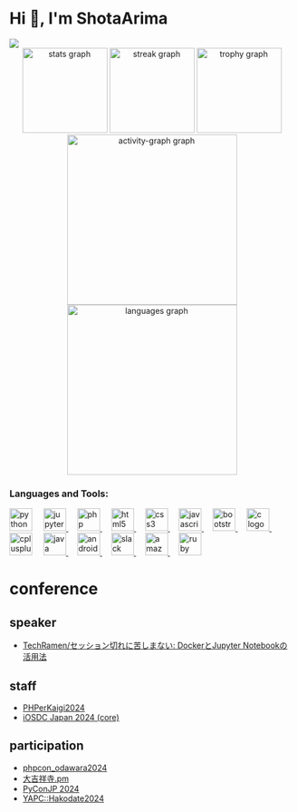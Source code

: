 <h1>Hi 👋, I'm ShotaArima</h1>
<div align="left">
  <img src="https://visitor-badge.laobi.icu/badge?page_id=ShotaArima.ShotaArima&right_color=aquamarine"  />
</div>
<div align="center">
  <img src="https://github-readme-stats.vercel.app/api?username=ShotaArima&hide_title=false&hide_rank=false&show_icons=true&include_all_commits=true&count_private=true&disable_animations=false&theme=dracula&locale=en&hide_border=false&order=1" height="150" alt="stats graph"  />
  
  <img src="https://streak-stats.demolab.com?user=ShotaArima&locale=en&mode=daily&theme=dracula&hide_border=false&border_radius=5&order=3" height="150" alt="streak graph"  />
  <img src="https://github-profile-trophy.vercel.app?username=ShotaArima&theme=dracula&column=-1&row=1&margin-w=8&margin-h=8&no-bg=false&no-frame=false&order=4" height="150" alt="trophy graph"  />
  <img src="https://github-readme-activity-graph.vercel.app/graph?username=ShotaArima&radius=16&theme=react&area=true&order=5" height="300" alt="activity-graph graph"  /><img src="https://github-readme-stats.vercel.app/api/top-langs?username=ShotaArima&locale=en&hide_title=false&layout=compact&card_width=420&langs_count=100&theme=dracula&hide_border=false" height="300" alt="languages graph" />
  
</div>




<h3 align="left">Languages and Tools:</h3>


<div align="left">
  <a href="https://docs.python.org/ja/3/"><img src="https://cdn.jsdelivr.net/gh/devicons/devicon/icons/python/python-original.svg" height="40" alt="python logo"  /></a>
  <img width="12" />
  <a href="https://docs.jupyter.org/en/latest/"><img src="https://cdn.jsdelivr.net/gh/devicons/devicon/icons/jupyter/jupyter-original-wordmark.svg" height="40" alt="jupyter logo"  /> </a>
  <img width="12" />
  <a href="https://www.php.net/manual/ja/" ><img src="https://cdn.jsdelivr.net/gh/devicons/devicon/icons/php/php-original.svg" height="40" alt="php logo"  /> </a>
  <img width="12" />
  <a href="https://www.tohoho-web.com/html/"><img src="https://cdn.jsdelivr.net/gh/devicons/devicon/icons/html5/html5-original.svg" height="40" alt="html5 logo"  /> </a>
  <img width="12" />
  <a href="https://www.tohoho-web.com/css/"><img src="https://cdn.jsdelivr.net/gh/devicons/devicon/icons/css3/css3-original.svg" height="40" alt="css3 logo"  /> </a>
  <img width="12" />
  <a href="https://developer.mozilla.org/ja/docs/Web/JavaScript" ><img src="https://cdn.jsdelivr.net/gh/devicons/devicon/icons/javascript/javascript-original.svg" height="40" alt="javascript logo"  /> </a>
  <img width="12" />
  <a href="https://getbootstrap.jp/docs/5.3/getting-started/introduction/" ><img src="https://cdn.jsdelivr.net/gh/devicons/devicon/icons/bootstrap/bootstrap-original.svg" height="40" alt="bootstrap logo"  /> </a>
  <img width="12" />
  <a href="https://www.tohoho-web.com/ex/c-lang.html" ><img src="https://cdn.jsdelivr.net/gh/devicons/devicon/icons/c/c-original.svg" height="40" alt="c logo"  /> </a>
  <img width="12" />
  <img src="https://cdn.jsdelivr.net/gh/devicons/devicon/icons/cplusplus/cplusplus-original.svg" height="40" alt="cplusplus logo"  />
  <img width="12" />
  <a href="https://www.tohoho-web.com/java/" ><img src="https://cdn.jsdelivr.net/gh/devicons/devicon/icons/java/java-original.svg" height="40" alt="java logo"  /> </a>
  <img width="12" />
  <a href="https://developer.android.com/?hl=ja" ><img src="https://cdn.jsdelivr.net/gh/devicons/devicon/icons/androidstudio/androidstudio-original.svg" height="40" alt="androidstudio logo"  /> </a>
  <img width="12" />
  <a href="https://api.slack.com/docs" ><img src="https://cdn.jsdelivr.net/gh/devicons/devicon/icons/slack/slack-original.svg" height="40" alt="slack logo"  /> </a>
  <img width="12" />
  <a href="https://docs.aws.amazon.com/ja_jp/" ><img src="https://cdn.jsdelivr.net/gh/devicons/devicon/icons/amazonwebservices/amazonwebservices-plain-wordmark.svg" height="40" alt="amazonwebservices logo"  /> </a>
  <img width="12" />
  <a href="https://www.ruby-lang.org/ja/documentation/" ><img src="https://cdn.jsdelivr.net/gh/devicons/devicon/icons/ruby/ruby-original.svg" height="40" alt="ruby logo"  /> </a>
</div>


# conference
## speaker
- [TechRamen/セッション切れに苦しまない: DockerとJupyter Notebookの活用法](https://fortee.jp/techramen-24-conf/proposal/022cb6b6-3d5a-48a4-be41-2d4dc3e1163b)

## staff
- [PHPerKaigi2024](https://phperkaigi.jp/2024/)
- [iOSDC Japan 2024 (core)](https://iosdc.jp/2024/)

## participation
- [phpcon_odawara2024](https://phpcon-odawara.jp/)
- [大吉祥寺.pm](https://kichijojipm.connpass.com/event/314917/)
- [PyConJP 2024](https://2024.pycon.jp/ja)
- [YAPC::Hakodate2024](https://yapcjapan.org/2024hakodate/)
